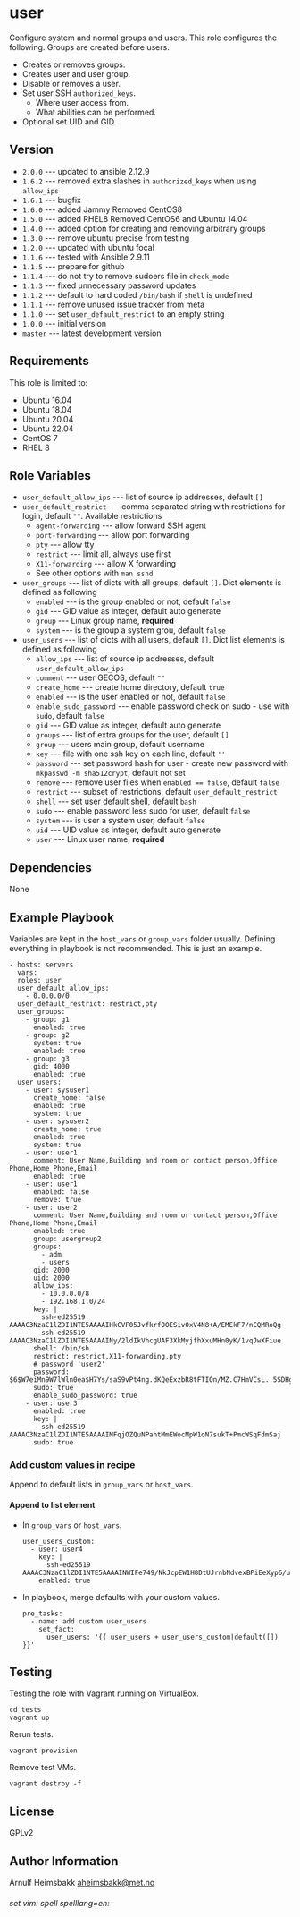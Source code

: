 user
====

Configure system and normal groups and users. This role configures the following. Groups are created before users.

* Creates or removes groups.
* Creates user and user group.
* Disable or removes a user.
* Set user SSH `authorized_keys`.
  * Where user access from.
  * What abilities can be performed.
* Optional set UID and GID.

Version
-------

* `2.0.0` --- updated to ansible 2.12.9
* `1.6.2` --- removed extra slashes in `authorized_keys` when using `allow_ips`
* `1.6.1` --- bugfix
* `1.6.0` --- added Jammy Removed CentOS8
* `1.5.0` --- added RHEL8 Removed CentOS6 and Ubuntu 14.04
* `1.4.0` --- added option for creating and removing arbitrary groups
* `1.3.0` --- remove ubuntu precise from testing
* `1.2.0` --- updated with ubuntu focal
* `1.1.6` --- tested with Ansible 2.9.11
* `1.1.5` --- prepare for github
* `1.1.4` --- do not try to remove sudoers file in `check_mode`
* `1.1.3` --- fixed unnecessary password updates
* `1.1.2` --- default to hard coded `/bin/bash` if `shell` is undefined
* `1.1.1` --- remove unused issue tracker from meta
* `1.1.0` --- set `user_default_restrict` to an empty string
* `1.0.0` --- initial version
* `master` --- latest development version

Requirements
------------

This role is limited to:

* Ubuntu 16.04
* Ubuntu 18.04
* Ubuntu 20.04
* Ubuntu 22.04
* CentOS 7
* RHEL 8

Role Variables
--------------

* `user_default_allow_ips` --- list of source ip addresses, default `[]`
* `user_default_restrict` --- comma separated string with restrictions for login, default `""`. Available restrictions
    * `agent-forwarding` --- allow forward SSH agent
    * `port-forwarding` --- allow port forwarding
    * `pty` --- allow tty
    * `restrict` --- limit all, always use first
    * `X11-forwarding` --- allow X forwarding
    * See other options with `man sshd`
* `user_groups` --- list of dicts with all groups, default `[]`. Dict elements is defined as following
    * `enabled` --- is the group enabled or not, default `false`
    * `gid` --- GID value as integer, default auto generate
    * `group` --- Linux group name, __required__
    * `system` --- is the group a system grou, default `false`
* `user_users` --- list of dicts with all users, default `[]`. Dict list elements is defined as following
    * `allow_ips` --- list of source ip addresses, default `user_default_allow_ips`
    * `comment` --- user GECOS, default `""`
    * `create_home` --- create home directory, default `true`
    * `enabled` --- is the user enabled or not, default `false`
    * `enable_sudo_password` --- enable password check on sudo - use with `sudo`, default `false`
    * `gid` --- GID value as integer, default auto generate
    * `groups` --- list of extra groups for the user, default `[]`
    * `group` --- users main group, default username
    * `key` --- file with one ssh key on each line, default `''`
    * `password` --- set password hash for user - create new password with `mkpasswd -m sha512crypt`, default not set
    * `remove` --- remove user files when `enabled == false`, default `false`
    * `restrict` --- subset of restrictions, default `user_default_restrict`
    * `shell` --- set user default shell, default `bash`
    * `sudo` --- enable password less sudo for user, default `false`
    * `system` --- is user a system user, default `false`
    * `uid` --- UID value as integer, default auto generate
    * `user` --- Linux user name, __required__

Dependencies
------------

None

Example Playbook
----------------

Variables are kept in the `host_vars` or `group_vars` folder usually. Defining everything in playbook is not recommended. This is just an example.

    - hosts: servers
      vars:
      roles: user
      user_default_allow_ips:
        - 0.0.0.0/0
      user_default_restrict: restrict,pty
      user_groups:
        - group: g1
          enabled: true
        - group: g2
          system: true
          enabled: true
        - group: g3
          gid: 4000
          enabled: true
      user_users:
        - user: sysuser1
          create_home: false
          enabled: true
          system: true
        - user: sysuser2
          create_home: true
          enabled: true
          system: true
        - user: user1
          comment: User Name,Building and room or contact person,Office Phone,Home Phone,Email
          enabled: true
        - user: user1
          enabled: false
          remove: true
        - user: user2
          comment: User Name,Building and room or contact person,Office Phone,Home Phone,Email
          enabled: true
          group: usergroup2
          groups:
            - adm
            - users
          gid: 2000
          uid: 2000
          allow_ips:
            - 10.0.0.0/8
            - 192.168.1.0/24
          key: |
            ssh-ed25519 AAAAC3NzaC1lZDI1NTE5AAAAIHkCVF05JvfkrfOOESivOxV4N8+A/EMEkF7/nCQMRoQg
            ssh-ed25519 AAAAC3NzaC1lZDI1NTE5AAAAINy/2ldIkVhcgUAF3XkMyjfhXxuMHn0yK/1vqJwXFiue
          shell: /bin/sh
          restrict: restrict,X11-forwarding,pty
          # password 'user2'
          password: $6$W7eiMn9W7lWln0ea$H7Ys/saS9vPt4ng.dKQeExzbR8tFTIOn/MZ.C7HmVCsL..5SDHgnX4lvAE6JjQjCou2fcUPgkwQ1qInySeoMp.
          sudo: true
          enable_sudo_password: true
        - user: user3
          enabled: true
          key: |
            ssh-ed25519 AAAAC3NzaC1lZDI1NTE5AAAAIMFqjOZQuNPahtMmEWocMpW1oN7sukT+PmcWSqFdmSaj
          sudo: true

### Add custom values in recipe

Append to default lists in `group_vars` or `host_vars`.

#### Append to list element

* In `group_vars` or `host_vars`.
    ```
    user_users_custom:
      - user: user4
        key: |
          ssh-ed25519 AAAAC3NzaC1lZDI1NTE5AAAAINWIFe749/NkJcpEW1H8DtUJrnbNdvexBPiEeXyp6/uY
        enabled: true
    ```
* In playbook, merge defaults with your custom values.
    ```
    pre_tasks:
      - name: add custom user_users
        set_fact:
          user_users: '{{ user_users + user_users_custom|default([]) }}'
    ```

Testing
-------

Testing the role with Vagrant running on VirtualBox.

    cd tests
    vagrant up

Rerun tests.

    vagrant provision

Remove test VMs.

    vagrant destroy -f

License
-------

GPLv2

Author Information
------------------

Arnulf Heimsbakk <aheimsbakk@met.no>

###### set vim: spell spelllang=en:
